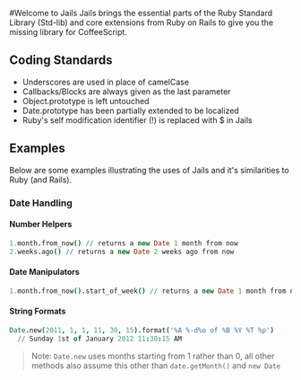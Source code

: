 #Welcome to Jails
Jails brings the essential parts of the Ruby Standard Library (Std-lib) and core extensions from Ruby on Rails to give you the missing library for CoffeeScript.

## Coding Standards

  * Underscores are used in place of camelCase
  * Callbacks/Blocks are always given as the last parameter
  * Object.prototype is left untouched
  * Date.prototype has been partially extended to be localized
  * Ruby's self modification identifier (!) is replaced with $ in Jails

## Examples
Below are some examples illustrating the uses of Jails and it's similarities to Ruby (and Rails).

### Date Handling

#### Number Helpers
```coffeescript
1.month.from_now() // returns a new Date 1 month from now
2.weeks.ago() // returns a new Date 2 weeks ago from now
```

#### Date Manipulators
```coffeescript
1.month.from_now().start_of_week() // returns a new Date 1 month from now on the monday at 00:00 of that week
```

#### String Formats
```coffeescript
Date.new(2011, 1, 1, 11, 30, 15).format('%A %-d%o of %B %Y %T %p')
  // Sunday 1st of January 2012 11:30:15 AM
```
> Note: `Date.new` uses months starting from 1 rather than 0, all other methods also assume this other than `date.getMonth()` and `new Date`